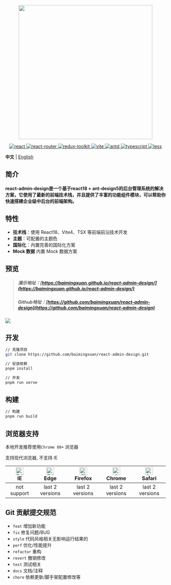 <p align="center">
  <img width="420" src="https://cdn.jsdelivr.net/gh/baimingxuan/media-store/images/logo-r-md.png">
</p>
<p align="center">
  <a href="https://github.com/facebook/react">
    <img src="https://img.shields.io/badge/react-18.2.0-brightgreen.svg" alt="react">
  </a>
  <a href="https://github.com/remix-run/react-router">
    <img src="https://img.shields.io/badge/react_router-6.19.0-brightgreen.svg" alt="react-router">
  </a>
  <a href="https://github.com/reduxjs/redux-toolkit">
    <img src="https://img.shields.io/badge/react_redux-8.1.3-brightgreen.svg" alt="redux-toolkit">
  </a>
  <a href="https://github.com/vitejs/vite">
    <img src="https://img.shields.io/badge/vite-4.5.0-brightgreen.svg" alt="vite">
  </a>
  <a href="https://github.com/ant-design/ant-design">
    <img src="https://img.shields.io/badge/antd-5.11.2-brightgreen.svg" alt="antd">
  </a>
 <a href="https://github.com/microsoft/TypeScript">
    <img src="https://img.shields.io/badge/typescript-5.2.2-brightgreen.svg" alt="typescript">
  </a>
  <a href="https://github.com/less">
    <img src="https://img.shields.io/badge/less-4.2.0-brightgreen.svg" alt="less">
  </a>
</p>  

**中文** | [English](./README.en-US.md)

## 简介

#### react-admin-design是一个基于react18 + ant-design5的后台管理系统的解决方案，它使用了最新的前端技术栈，并且提供了丰富的功能组件模块，可以帮助你快速搭建企业级中后台的前端架构。

## 特性

- **技术栈**：使用 React18、Vite4、TSX 等前端前沿技术开发
- **主题**：可配置的主题色
- **国际化**：内置完善的国际化方案
- **Mock 数据** 内置 Mock 数据方案

## 预览

> ##### 演示地址：[https://baimingxuan.github.io/react-admin-design/](https://baimingxuan.github.io/react-admin-design/)
>
> ##### Github地址：[https://github.com/baimingxuan/react-admin-design](https://github.com/baimingxuan/react-admin-design)
>

![](https://cdn.jsdelivr.net/gh/baimingxuan/media-store/images/home-vue3.png)

## 开发

```bash
// 克隆项目
git clone https://github.com/baimingxuan/react-admin-design.git

// 安装依赖
pnpm install

// 开发
pnpm run serve
```

## 构建

```bash
// 构建
pnpm run build
```

## 浏览器支持

本地开发推荐使用`Chrome 80+` 浏览器

支持现代浏览器, 不支持 IE

| [<img src="https://raw.githubusercontent.com/alrra/browser-logos/master/src/edge/edge_48x48.png" alt=" Edge" width="24px" height="24px" />](http://godban.github.io/browsers-support-badges/)</br>IE | [<img src="https://raw.githubusercontent.com/alrra/browser-logos/master/src/edge/edge_48x48.png" alt=" Edge" width="24px" height="24px" />](http://godban.github.io/browsers-support-badges/)</br>Edge | [<img src="https://raw.githubusercontent.com/alrra/browser-logos/master/src/firefox/firefox_48x48.png" alt="Firefox" width="24px" height="24px" />](http://godban.github.io/browsers-support-badges/)</br>Firefox | [<img src="https://raw.githubusercontent.com/alrra/browser-logos/master/src/chrome/chrome_48x48.png" alt="Chrome" width="24px" height="24px" />](http://godban.github.io/browsers-support-badges/)</br>Chrome | [<img src="https://raw.githubusercontent.com/alrra/browser-logos/master/src/safari/safari_48x48.png" alt="Safari" width="24px" height="24px" />](http://godban.github.io/browsers-support-badges/)</br>Safari |
| :----------------------------------------------------------: | :----------------------------------------------------------: | :----------------------------------------------------------: | :----------------------------------------------------------: | :----------------------------------------------------------: |
|                         not support                          |                       last 2 versions                        |                       last 2 versions                        |                       last 2 versions                        |                       last 2 versions                        |

## Git 贡献提交规范

- `feat` 增加新功能
- `fix` 修复问题/BUG
- `style` 代码风格相关无影响运行结果的
- `perf` 优化/性能提升
- `refactor` 重构
- `revert` 撤销修改
- `test` 测试相关
- `docs` 文档/注释
- `chore` 依赖更新/脚手架配置修改等

